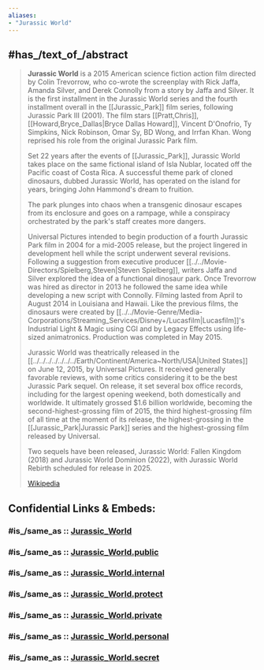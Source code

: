 ```yaml
---
aliases:
- "Jurassic World"
---
```


## #has_/text_of_/abstract 

> **Jurassic World** is a 2015 American science fiction action film directed by Colin Trevorrow, 
> who co-wrote the screenplay with Rick Jaffa, Amanda Silver, and Derek Connolly from a story by Jaffa and Silver. 
> It is the first installment in the Jurassic World series 
> and the fourth installment overall in the [[Jurassic_Park]] film series, following Jurassic Park III (2001). 
> The film stars [[Pratt,Chris]], [[Howard,Bryce_Dallas|Bryce Dallas Howard]], Vincent D'Onofrio, Ty Simpkins, Nick Robinson, Omar Sy, BD Wong, and Irrfan Khan. Wong reprised his role from the original Jurassic Park film. 
> 
> Set 22 years after the events of [[Jurassic_Park]], Jurassic World takes place on the same fictional island of Isla Nublar, 
> located off the Pacific coast of Costa Rica. 
> A successful theme park of cloned dinosaurs, dubbed Jurassic World,  has operated on the island for years, 
> bringing John Hammond's dream to fruition. 
> 
> The park plunges into chaos when a transgenic dinosaur escapes from its enclosure 
> and goes on a rampage, while a conspiracy orchestrated by the park's staff creates more dangers.
>
> Universal Pictures intended to begin production of a fourth Jurassic Park film in 2004 for a mid-2005 release, 
> but the project lingered in development hell while the script underwent several revisions. 
> Following a suggestion from executive producer [[../../Movie-Directors/Spielberg,Steven|Steven Spielberg]], writers Jaffa and Silver explored the idea of a functional dinosaur park. Once Trevorrow was hired as director in 2013 he followed the same idea while developing a new script with Connolly. Filming lasted from April to August 2014 in Louisiana and Hawaii. Like the previous films, the dinosaurs were created by [[../../Movie-Genre/Media-Corporations/Streaming_Services/Disney+/Lucasfilm|Lucasfilm]]'s Industrial Light & Magic using CGI and by Legacy Effects using life-sized animatronics. Production was completed in May 2015.
>
> Jurassic World was theatrically released in the [[../../../../../../../Earth/Continent/America~North/USA|United States]] on June 12, 2015, by Universal Pictures. It received generally favorable reviews, with some critics considering it to be the best Jurassic Park sequel. On release, it set several box office records, including for the largest opening weekend, both domestically and worldwide. It ultimately grossed $1.6 billion worldwide, becoming the second-highest-grossing film of 2015, the third highest-grossing film of all time at the moment of its release, the highest-grossing in the [[Jurassic_Park|Jurassic Park]] series and the highest-grossing film released by Universal.
>
> Two sequels have been released, Jurassic World: Fallen Kingdom (2018) and Jurassic World Dominion (2022), with Jurassic World Rebirth scheduled for release in 2025.
>
> [Wikipedia](https://en.wikipedia.org/wiki/Jurassic%20World) 


## Confidential Links & Embeds: 

### #is_/same_as :: [Jurassic_World](/_Standards/Society/Communication/Media/Movie/Actor/US_Actor/Jurassic_World.md) 

### #is_/same_as :: [Jurassic_World.public](/_public/Society/Communication/Media/Movie/Actor/US_Actor/Jurassic_World.public.md) 

### #is_/same_as :: [Jurassic_World.internal](/_internal/Society/Communication/Media/Movie/Actor/US_Actor/Jurassic_World.internal.md) 

### #is_/same_as :: [Jurassic_World.protect](/_protect/Society/Communication/Media/Movie/Actor/US_Actor/Jurassic_World.protect.md) 

### #is_/same_as :: [Jurassic_World.private](/_private/Society/Communication/Media/Movie/Actor/US_Actor/Jurassic_World.private.md) 

### #is_/same_as :: [Jurassic_World.personal](/_personal/Society/Communication/Media/Movie/Actor/US_Actor/Jurassic_World.personal.md) 

### #is_/same_as :: [Jurassic_World.secret](/_secret/Society/Communication/Media/Movie/Actor/US_Actor/Jurassic_World.secret.md)

